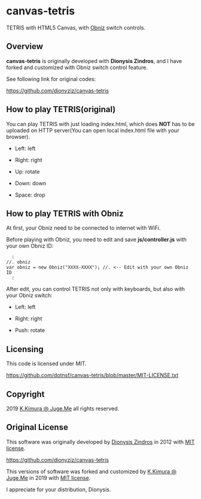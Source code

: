 # canvas-tetris

TETRIS with HTML5 Canvas, with [Obniz](https://obniz.io/) switch controls.


## Overview

**canvas-tetris** is originally developed with **Dionysis Zindros**, and I have forked and customized with Obniz switch control feature.

See following link for original codes:

https://github.com/dionyziz/canvas-tetris


## How to play TETRIS(original)

You can play TETRIS with just loading index.html, which does **NOT** has to be uploaded on HTTP server(You can open local index.html file with your browser).

- Left: left

- Right: right

- Up: rotate

- Down: down

- Space: drop


## How to play TETRIS with Obniz

At first, your Obniz need to be connected to internet with WiFi.

Before playing with Obniz, you need to edit and save **js/controller.js** with your own Obniz ID:

```
  :
//. obniz
var obniz = new Obniz("XXXX-XXXX"); //. <-- Edit with your own Obniz ID
  :
```

After edit, you can control TETRIS not only with keyboards, but also with your Obniz switch:

- Left: left

- Right: right

- Push: rotate


## Licensing

This code is licensed under MIT.

https://github.com/dotnsf/canvas-tetris/blob/master/MIT-LICENSE.txt


## Copyright

2019 [K.Kimura @ Juge.Me](https://github.com/dotnsf) all rights reserved.


## Original License

This software was originally developed by [Dionysis Zindros](https://github.com/dionyziz) in 2012 with [MIT license](https://github.com/dionyziz/canvas-tetris/blob/master/LICENSE.md).

https://github.com/dionyziz/canvas-tetris


This versions of software was forked and customized by [K.Kimura @ Juge.Me](https://github.com/dotnsf) in 2019 with [MIT license](https://github.com/dotnsf/canvas-tetris/blob/master/MIT-LICENSE.txt).


I appreciate for your distribution, Dionysis.
